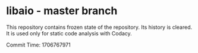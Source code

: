# libaio - master branch

This repository contains frozen state of the repository.
Its history is cleared. It is used only for static code
analysis with Codacy.

Commit Time: 1706767971